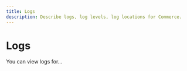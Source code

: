 ```yaml
---
title: Logs
description: Describe logs, log levels, log locations for Commerce.
---
```

# Logs

You can view logs for...
